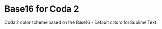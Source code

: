 Base16 for Coda 2
=============

Coda 2 color scheme based on the Base16 - Default colors for Sublime Text.
